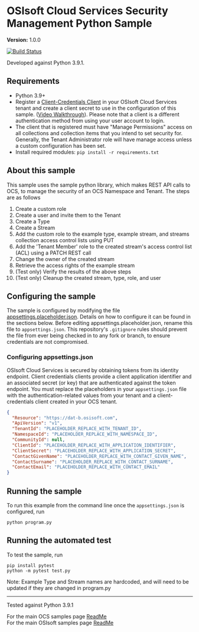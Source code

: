 # OSIsoft Cloud Services Security Management Python Sample

**Version:** 1.0.0

[![Build Status](https://dev.azure.com/osieng/engineering/_apis/build/status/product-readiness/OCS/osisoft.sample-ocs-security_management-python?repoName=osisoft%2Fsample-ocs-security_management-python&branchName=main)](https://dev.azure.com/osieng/engineering/_build/latest?definitionId=4027&repoName=osisoft%2Fsample-ocs-security_management-python&branchName=main)

Developed against Python 3.9.1.

## Requirements

- Python 3.9+
- Register a [Client-Credentials Client](https://cloud.osisoft.com/clients) in your OSIsoft Cloud Services tenant and create a client secret to use in the configuration of this sample. ([Video Walkthrough](https://www.youtube.com/watch?v=JPWy0ZX9niU)). Please note that a client is a different authentication method from using your user account to login.
- The client that is registered must have "Manage Permissions" access on all collections and collection items that you intend to set security for. Generally, the Tenant Administrator role will have manage access unless a custom configuration has been set.
- Install required modules: `pip install -r requirements.txt`

## About this sample

This sample uses the sample python library, which makes REST API calls to OCS, to manage the security of an OCS Namespace and Tenant. The steps are as follows

1. Create a custom role
1. Create a user and invite them to the Tenant
1. Create a Type
1. Create a Stream
1. Add the custom role to the example type, example stream, and streams collection access control lists using PUT
1. Add the 'Tenant Member' role to the created stream's access control list (ACL) using a PATCH REST call
1. Change the owner of the created stream
1. Retrieve the access rights of the example stream
1. (Test only) Verify the results of the above steps
1. (Test only) Cleanup the created stream, type, role, and user

## Configuring the sample

The sample is configured by modifying the file [appsettings.placeholder.json](appsettings.placeholder.json). Details on how to configure it can be found in the sections below. Before editing appsettings.placeholder.json, rename this file to `appsettings.json`. This repository's `.gitignore` rules should prevent the file from ever being checked in to any fork or branch, to ensure credentials are not compromised.

### Configuring appsettings.json

OSIsoft Cloud Services is secured by obtaining tokens from its identity endpoint. Client credentials clients provide a client application identifier and an associated secret (or key) that are authenticated against the token endpoint. You must replace the placeholders in your `appsettings.json` file with the authentication-related values from your tenant and a client-credentials client created in your OCS tenant.

```json
{
  "Resource": "https://dat-b.osisoft.com",
  "ApiVersion": "v1",
  "TenantId": "PLACEHOLDER_REPLACE_WITH_TENANT_ID",
  "NamespaceId": "PLACEHOLDER_REPLACE_WITH_NAMESPACE_ID",
  "CommunityId": null,
  "ClientId": "PLACEHOLDER_REPLACE_WITH_APPLICATION_IDENTIFIER",
  "ClientSecret": "PLACEHOLDER_REPLACE_WITH_APPLICATION_SECRET",
  "ContactGivenName": "PLACEHOLDER_REPLACE_WITH_CONTACT_GIVEN_NAME",
  "ContactSurname": "PLACEHOLDER_REPLACE_WITH_CONTACT_SURNAME",
  "ContactEmail": "PLACEHOLDER_REPLACE_WITH_CONTACT_EMAIL"
}
```

## Running the sample

To run this example from the command line once the `appsettings.json` is configured, run

```shell
python program.py
```

## Running the automated test

To test the sample, run

```shell
pip install pytest
python -m pytest test.py
```

Note: Example Type and Stream names are hardcoded, and will need to be updated if they are changed in program.py

---

Tested against Python 3.9.1

For the main OCS samples page [ReadMe](https://github.com/osisoft/OSI-Samples-OCS)  
For the main OSIsoft samples page [ReadMe](https://github.com/osisoft/OSI-Samples)
